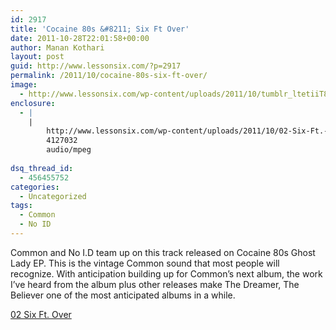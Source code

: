 ```yaml
---
id: 2917
title: 'Cocaine 80s &#8211; Six Ft Over'
date: 2011-10-28T22:01:58+00:00
author: Manan Kothari
layout: post
guid: http://www.lessonsix.com/?p=2917
permalink: /2011/10/cocaine-80s-six-ft-over/
image:
  - http://www.lessonsix.com/wp-content/uploads/2011/10/tumblr_ltetiiT8TA1qmuwfj.png
enclosure:
  - |
    |
        http://www.lessonsix.com/wp-content/uploads/2011/10/02-Six-Ft.-Over.mp3
        4127032
        audio/mpeg
        
dsq_thread_id:
  - 456455752
categories:
  - Uncategorized
tags:
  - Common
  - No ID
---
```

Common and No I.D team up on this track released on Cocaine 80s Ghost Lady EP. This is the vintage Common sound that most people will recognize. With anticipation building up for Common&#8217;s next album, the work I&#8217;ve heard from the album plus other releases make The Dreamer, The Believer one of the most anticipated albums in a while.

[02 Six Ft. Over](http://www.lessonsix.com/wp-content/uploads/2011/10/02-Six-Ft.-Over.mp3)